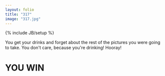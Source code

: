 ```yaml
---
layout: folio
title: "317"
image: "317.jpg"
---
```

{% include JB/setup %}

<div class="copy">
	<p>You get your drinks and forget about the rest of the pictures you were going to take. You don't care, because you're drinking! Hooray!</p>
	<h1>YOU WIN</h1>
</div>

<div class="choice">
	<ol>
		<a href="{{ BASE_PATH }}">
			<i class="fa fa-play-circle fa-spin">
			</i>
		</a>
	</ol>
</div>